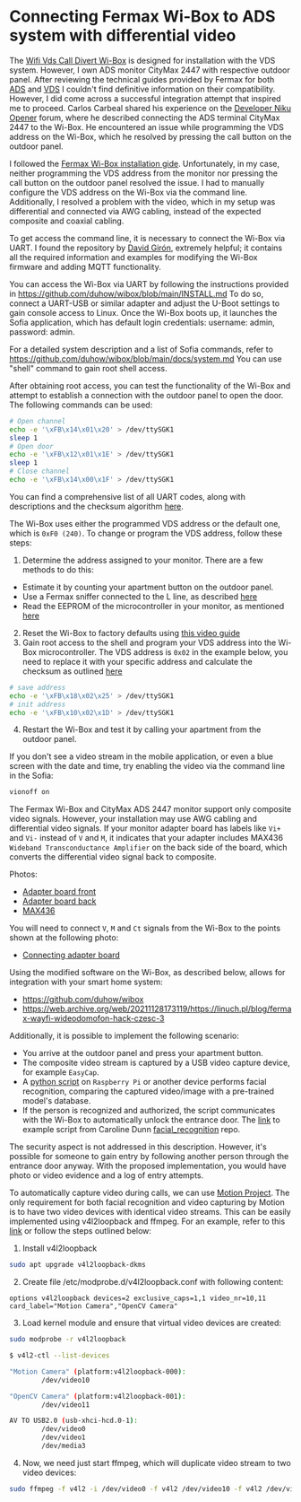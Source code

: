 # Connecting Fermax Wi-Box to ADS system with differential video

The [Wifi Vds Call Divert Wi-Box](https://www.fermax.com/intl-en/single-products/f03266-wifi-vds-call-divert-wi-box) is designed for installation with the VDS system.
However, I own ADS monitor CityMax 2447 with respective outdoor panel.
After reviewing the technical guides provided by Fermax for both [ADS](https://www.adiglobal.cz/iiWWW/cz/Produkty110.nsf/wp/projektanti_prihlasen/%24file/ADS_trening_2008jan_en.pdf) and 
[VDS](https://doorentrydirect.com/acrobat/fermax/inst/9401/97508I_1_TECHNICAL_MANUAL_VDS_Sistem_V07_09.pdf) I couldn't find
definitive information on their compatibility. However, I did come across a successful integration attempt that inspired me to proceed.
Carlos Carbeal shared his experience on the [Developer Niku Opener](https://developer.nuki.io/t/nuki-opener-and-fermax-citymax-ads-1092/3940/33) forum,
where he described connecting the ADS terminal CityMax 2447 to the Wi-Box. He encountered an issue while programming the VDS address on the Wi-Box,
which he resolved by pressing the call button on the outdoor panel.

I followed the [Fermax Wi-Box installation gide](https://shop.fermaxaus.com.au/content/Fermax-VDS/Wi-Box%20Installation%20Quick%20Guide.pdf).
Unfortunately, in my case, neither programming the VDS address from the monitor nor pressing the call button on the outdoor panel resolved the issue.
I had to manually configure the VDS address on the Wi-Box via the command line. Additionally, I resolved a problem with the video, which in my
setup was differential and connected via AWG cabling, instead of the expected composite and coaxial cabling.

To get access the command line, it is necessary to connect the Wi-Box via UART. I found the repository by [David Girón](https://github.com/duhow/wibox),
extremely helpful; it contains all the required information and examples for modifying the Wi-Box firmware and adding MQTT functionality.

You can access the Wi-Box via UART by following the instructions provided in https://github.com/duhow/wibox/blob/main/INSTALL.md
To do so, connect a UART-USB or similar adapter and adjust the U-Boot settings to gain console access to Linux. Once the Wi-Box boots up, 
it launches the Sofia application, which has default login credentials: username: admin, password: admin.

For a detailed system description and a list of Sofia commands, refer to https://github.com/duhow/wibox/blob/main/docs/system.md
You can use "shell" command to gain root shell access.

After obtaining root access, you can test the functionality of the Wi-Box and attempt to establish a connection with the outdoor panel to open the door.
The following commands can be used:

```bash
# Open channel
echo -e '\xFB\x14\x01\x20' > /dev/ttySGK1
sleep 1
# Open door
echo -e '\xFB\x12\x01\x1E' > /dev/ttySGK1
sleep 1
# Close channel
echo -e '\xFB\x14\x00\x1F' > /dev/ttySGK1
```

You can find a comprehensive list of all UART codes, along with descriptions and the checksum algorithm [here](https://github.com/duhow/wibox/blob/main/docs/codes.md).

The Wi-Box uses either the programmed VDS address or the default one, which is `0xF0 (240)`.
To change or program the VDS address, follow these steps:
1. Determine the address assigned to your monitor. There are a few methods to do this:
  - Estimate it by counting your apartment button on the outdoor panel.
  - Use a Fermax sniffer connected to the L line, as described [here](https://github.com/kuzmin-no/Fermax_CityMax_ADS_2447)
  - Read the EEPROM of the microcontroller in your monitor, as mentioned [here](https://github.com/kuzmin-no/Fermax_CityMax_ADS_2447)
2. Reset the Wi-Box to factory defaults using [this video guide](https://www.youtube.com/watch?v=t7OitAPWH1Q)
3. Gain root access to the shell and program your VDS address into the Wi-Box microcontroller. The VDS address is `0x02` in the example below, you need to
replace it with your specific address and calculate the checksum as outlined [here](https://github.com/duhow/wibox/blob/main/docs/codes.md)

```bash
# save address
echo -e '\xFB\x18\x02\x25' > /dev/ttySGK1
# init address
echo -e '\xFB\x10\x02\x1D' > /dev/ttySGK1
```
4. Restart the Wi-Box and test it by calling your apartment from the outdoor panel.

If you don't see a video stream in the mobile application, or even a blue screen with the date and time, try enabling the video via the command line in the Sofia:

```bash
vionoff on
```

The Fermax Wi-Box and CityMax ADS 2447 monitor support only composite video signals. However, your installation may use AWG cabling
and differential video signals. If your monitor adapter board has labels like `Vi+` and `Vi-` instead of `V` and `M`, it indicates that your
adapter includes MAX436 `Wideband Transconductance Amplifier` on the back side of the board, which converts the differential video signal back to composite.

Photos:

- [Adapter board front](./img/Adapter_board_front.png)
- [Adapter board back](./img/Adapter_board_back.png)
- [MAX436](./img/MAX436.png)

You will need to connect `V`, `M` and `Ct` signals from the Wi-Box to the points shown at the following photo:

- [Connecting adapter board](./img/Adapter_board_connecting.png)

Using the modified software on the Wi-Box, as described below, allows for integration with your smart home system:
- https://github.com/duhow/wibox
- https://web.archive.org/web/20211128173119/https://linuch.pl/blog/fermax-wayfi-wideodomofon-hack-czesc-3

Additionally, it is possible to implement the following scenario:
- You arrive at the outdoor panel and press your apartment button.
- The composite video stream is captured by a USB video capture device, for example `EasyCap`.
- A [python script](https://www.tomshardware.com/how-to/raspberry-pi-facial-recognition) on `Raspberry Pi` or another device performs facial recognition, comparing the captured video/image with a pre-trained model's database.
- If the person is recognized and authorized, the script communicates with the Wi-Box to automatically unlock the entrance door.
The [link](./facial_recognition/facial_req.py) to example script from Caroline Dunn [facial_recognition](https://github.com/carolinedunn/facial_recognition) repo.

The security aspect is not addressed in this description. However, it's possible for someone to gain entry by following another person through the entrance door anyway.
With the proposed implementation, you would have photo or video evidence and a log of entry attempts.

To automatically capture video during calls, we can use [Motion Project](https://github.com/Motion-Project/motion). The only requirement for
both facial recognition and video capturing by Motion is to have two video devices with identical video streams. This can be easily implemented using
v4l2loopback and ffmpeg. For an example, refer to this [link](https://stackoverflow.com/questions/64751478/v4l2loopback-device-detected-by-chrome-not-seen-by-zoom-or-firefox) or follow the steps outlined below:

1. Install v4l2loopback

```bash
sudo apt upgrade v4l2loopback-dkms
```

2. Create file /etc/modprobe.d/v4l2loopback.conf with following content:

```
options v4l2loopback devices=2 exclusive_caps=1,1 video_nr=10,11 card_label="Motion Camera","OpenCV Camera"  
```

3. Load kernel module and ensure that virtual video devices are created:

```bash
sudo modprobe -r v4l2loopback

$ v4l2-ctl --list-devices

"Motion Camera" (platform:v4l2loopback-000):
        /dev/video10

"OpenCV Camera" (platform:v4l2loopback-001):
        /dev/video11

AV TO USB2.0 (usb-xhci-hcd.0-1):
        /dev/video0
        /dev/video1
        /dev/media3
```

4. Now, we need just start ffmpeg, which will duplicate video stream to two video devices:

```bash
sudo ffmpeg -f v4l2 -i /dev/video0 -f v4l2 /dev/video10 -f v4l2 /dev/video11 &
```